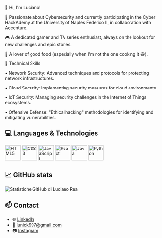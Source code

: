 👋 Hi, I'm Luciano! 

🚀 Passionate about Cybersecurity and currently participating in the Cyber HackAdemy at the University of Naples Federico II, in collaboration with Accenture.

🎮 A dedicated gamer and TV series enthusiast, always on the lookout for new challenges and epic stories.

🍕 A lover of good food (especially when I'm not the one cooking it 😆).

🔧 Technical Skills

• Network Security: Advanced techniques and protocols for protecting network infrastructures.

• Cloud Security: Implementing security measures for cloud environments.

• IoT Security: Managing security challenges in the Internet of Things ecosystems.

• Offensive Defense: "Ethical hacking" methodologies for identifying and mitigating vulnerabilities.

## 💻 Languages & Technologies
<p align="left">
  <img src="https://cdn.jsdelivr.net/gh/devicons/devicon/icons/html5/html5-original.svg" alt="HTML5" width="50" height="50"/>
  <img src="https://cdn.jsdelivr.net/gh/devicons/devicon/icons/css3/css3-original.svg" alt="CSS3" width="50" height="50"/>
  <img src="https://cdn.jsdelivr.net/gh/devicons/devicon/icons/javascript/javascript-original.svg" alt="JavaScript" width="50" height="50"/>
  <img src="https://cdn.jsdelivr.net/gh/devicons/devicon/icons/react/react-original.svg" alt="React" width="50" height="50"/>
  <img src="https://cdn.jsdelivr.net/gh/devicons/devicon/icons/java/java-original.svg" alt="Java" width="50" height="50"/>
  <img src="https://cdn.jsdelivr.net/gh/devicons/devicon/icons/python/python-original.svg" alt="Python" width="50" height="50"/>
</p>

## 📈 GitHub stats
![Statistiche GitHub di Luciano Rea](https://github-readme-stats.vercel.app/api?username=Camrotez&show_icons=true&theme=radical)

## 📫 Contact
- 🌐 [LinkedIn](https://www.linkedin.com/in/luciano-rea-a3437b285/)
- 📧 [lunick997@gmail.com](lunick997@gmail.com)
- 📷 [Instagram](https://www.instagram.com/camrotez_)
